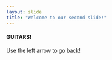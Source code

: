 ```yaml
---
layout: slide
title: "Welcome to our second slide!"
---
```

<h4>GUITARS!</h4>
Use the left arrow to go back!
